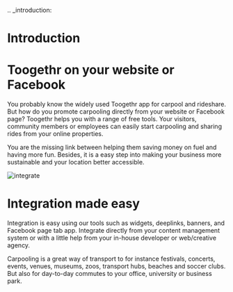.. _introduction:

Introduction
============

# Toogethr on your website or Facebook

You probably know the widely used Toogethr app for carpool and rideshare. But how do you promote carpooling directly from your website or Facebook page? Toogethr helps you with a range of free tools. Your visitors, community members or employees can easily start carpooling and sharing rides from your online properties.

You are the missing link between helping them saving money on fuel and having more fun. Besides, it is a easy step into making your business more sustainable and your location better accessible.

![integrate](http://www.toogethr.com/sites/default/files/1/header-developer-3.jpg)

# Integration made easy

Integration is easy using our tools such as widgets, deeplinks, banners, and Facebook page tab app. Integrate directly from your content management system or with a little help from your in-house developer or web/creative agency.

Carpooling is a great way of transport to for instance festivals, concerts, events, venues, museums, zoos, transport hubs, beaches and soccer clubs. But also for day-to-day commutes to your office, university or business park.
